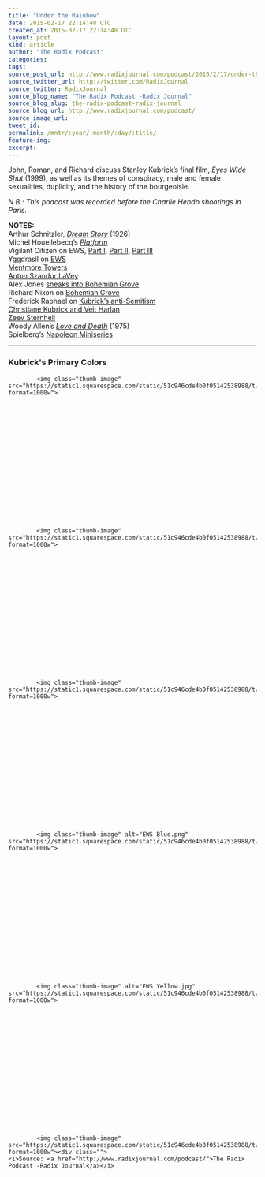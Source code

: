 ```yaml
---
title: "Under the Rainbow"
date: 2015-02-17 22:14:48 UTC
created_at: 2015-02-17 22:14:48 UTC
layout: post
kind: article
author: "The Radix Podcast"
categories: 
tags: 
source_post_url: http://www.radixjournal.com/podcast/2015/2/17/under-the-rainbow
source_twitter_url: http://twitter.com/RadixJournal
source_twitter: RadixJournal
source_blog_name: "The Radix Podcast -Radix Journal"
source_blog_slug: the-radix-podcast-radix-journal
source_blog_url: http://www.radixjournal.com/podcast/
source_image_url: 
tweet_id:
permalink: /mntr/:year/:month/:day/:title/
feature-img: 
excerpt:
---
```

<p>John, Roman, and Richard discuss Stanley Kubrick’s final film, <em>Eyes Wide Shut</em> (1999), as well as its themes of conspiracy, male and female sexualities, duplicity, and the history of the bourgeoisie.  </p>

<p><em>N.B.: This podcast was recorded before the Charlie Hebdo shootings in Paris.</em> </p>



<p><strong>NOTES:</strong> <br>
Arthur Schnitzler, <em><a href="http://www.amazon.com/exec/obidos/ASIN/0141182245/washisummipub-20">Dream Story</a></em> (1926) <br>
Michel Houellebecq’s <em><a href="http://www.amazon.com/exec/obidos/ASIN/1400030269/washisummipub-20">Platform</a></em> <br>
Vigilant Citizen on EWS, <a href="http://vigilantcitizen.com/moviesandtv/the-hidden-and-not-so-hidden-messages-in-stanley-kubriks-eyes-wide-shut-pt-i/">Part I</a>, <a href="http://vigilantcitizen.com/moviesandtv/the-hidden-and-not-so-hidden-messages-in-stanley-kubricks-eyes-wide-shut-pt-ii/">Part II</a>, <a href="http://vigilantcitizen.com/moviesandtv/the-hidden-and-not-so-hidden-messages-in-stanley-kubricks-eyes-wide-shut-pt-iii/">Part III</a> <br>
Yggdrasil on <a href="http://www.whitenationalism.com/cwar/shut.htm">EWS</a> <br>
<a href="http://en.wikipedia.org/wiki/Mentmore_Towers">Mentmore Towers</a> <br>
<a href="http://en.wikipedia.org/wiki/Anton_LaVey">Anton Szandor LaVey</a> <br>
Alex Jones <a href="https://www.youtube.com/watch?v=FpKdSvwYsrE">sneaks into Bohemian Grove</a> <br>
Richard Nixon on <a href="https://www.youtube.com/watch?v=HL6cxGg6yas">Bohemian Grove</a> <br>
Frederick Raphael on <a href="http://www.visual-memory.co.uk/sk/page12a.htm">Kubrick’s anti-Semitism</a> <br>
<a href="http://www.nytimes.com/2010/03/03/movies/03harlan.html?_r=0">Christiane Kubrick and Veit Harlan</a> <br>
<a href="http://www.amazon.com/exec/obidos/ASIN/0691044864/washisummipub-20">Zeev Sternhell</a> <br>
Woody Allen’s <em><a href="https://www.youtube.com/watch?v=R9RUbJPBcgw">Love and Death</a></em> (1975) <br>
Spielberg’s <a href="http://variety.com/2013/tv/news/hbo-eying-spielbergs-napoleon-mini-based-on-kubrick-script-1200888422/">Napoleon Miniseries</a></p><hr><h3 id="kubricksprimarycolors">Kubrick's Primary Colors</h3> 

  
    
    
      
        
          
            <img class="thumb-image" src="https://static1.squarespace.com/static/51c946cde4b0f05142538988/t/54e3b797e4b0004c7756d920/1424209823093/?format=1000w">
          
        

        

      
    
    
  


 

  
    
    
      
        
          
            <img class="thumb-image" src="https://static1.squarespace.com/static/51c946cde4b0f05142538988/t/54e3b721e4b0408d9cfb656f/1424209701030/?format=1000w">
          
        

        

      
    
    
  


 

  
    
    
      
        
          
            <img class="thumb-image" src="https://static1.squarespace.com/static/51c946cde4b0f05142538988/t/54e3b81ae4b07bd81fa182d4/1424209949703/?format=1000w">
          
        

        

      
    
    
  


 

  
    
    
      
        
          
            <img class="thumb-image" alt="EWS Blue.png" src="https://static1.squarespace.com/static/51c946cde4b0f05142538988/t/54e3b82ce4b07bd81fa1835e/1424209971405/EWS+Blue.png?format=1000w">
          
        

        

      
    
    
  


 

  
    
    
      
        
          
            <img class="thumb-image" alt="EWS Yellow.jpg" src="https://static1.squarespace.com/static/51c946cde4b0f05142538988/t/54e3bafce4b0c276fdf38ebd/1424210688742/EWS+Yellow.jpg?format=1000w">
          
        

        

      
    
    
  


 

  
    
    
      
        
          
            <img class="thumb-image" src="https://static1.squarespace.com/static/51c946cde4b0f05142538988/t/54e3bb2fe4b02764056906b7/1424210737144/?format=1000w"><div class="">
    <i>Source: <a href="http://www.radixjournal.com/podcast/">The Radix Podcast -Radix Journal</a></i>
</div>
